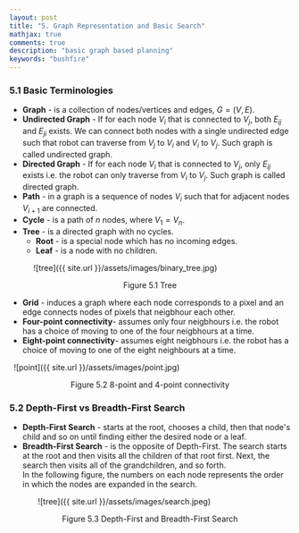 ```yaml
---
layout: post
title: "5. Graph Representation and Basic Search"
mathjax: true
comments: true
description: "basic graph based planning"
keywords: "bushfire"
---  
```


### 5.1 Basic Terminologies  

* **Graph** - is a collection of nodes/vertices and edges, $G = (V,E)$.  
* **Undirected Graph** - If for each node $V_{i}$ that is connected to $V_{j}$, both $E_{ij}$ and $E_{ji}$ exists. We can connect both nodes with a single undirected edge such that robot can traverse from $V_{j}$ to $V_i$ and $V_i$ to $V_j$. Such graph is called undirected graph.
* **Directed Graph** - If for each node $V_{i}$ that is connected to $V_{j}$, only $E_{ij}$ exists i.e. the robot can only traverse from $V_i$ to $V_j$. Such graph is called directed graph.
* **Path** - in a graph is a sequence of nodes $V_i$ such that for adjacent nodes $V_{i+1}$ are connected.
* **Cycle** - is a path of $n$ nodes, where $V_1 = V_n$.
* **Tree** - is a directed graph with no cycles.
  * **Root** - is a special node which has no incoming edges.
  * **Leaf** - is a node with no children.  

&nbsp;&nbsp;&nbsp;&nbsp;&nbsp;&nbsp;&nbsp;&nbsp;&nbsp;&nbsp; ![tree]({{ site.url }}/assets/images/binary_tree.jpg) 
<p align="center">
Figure 5.1 Tree
</p>

* **Grid** - induces a graph where each node corresponds to a pixel and an edge connects nodes of pixels that neigbhour each other.
* **Four-point connectivity**- assumes only four neigbhours i.e. the robot has a choice of moving to one of the four neigbhours at a time.
* **Eight-point connectivity**- assumes eight neigbhours i.e. the robot has a choice of moving to one of the eight neighbours at a time. 

&nbsp; ![point]({{ site.url }}/assets/images/point.jpg) 
<p align="center">
Figure 5.2 8-point and 4-point connectivity
</p>


### 5.2 Depth-First vs Breadth-First Search
* **Depth-First Search** - starts at the root, chooses a child, then that node's child and so on until finding either the desired node or a leaf.
* **Breadth-First Search** - is the opposite of Depth-First. The search starts at the root and then visits all the children of that root first. Next, the search then visits all of the grandchildren, and so forth.  
In the following figure, the numbers on each node represents the order in which the nodes are expanded in the search.

&nbsp;&nbsp;&nbsp;&nbsp;&nbsp;&nbsp;&nbsp;&nbsp;&nbsp;&nbsp;&nbsp;&nbsp; ![tree]({{ site.url }}/assets/images/search.jpeg)
<p align="center">
Figure 5.3 Depth-First and Breadth-First Search
</p>


 

